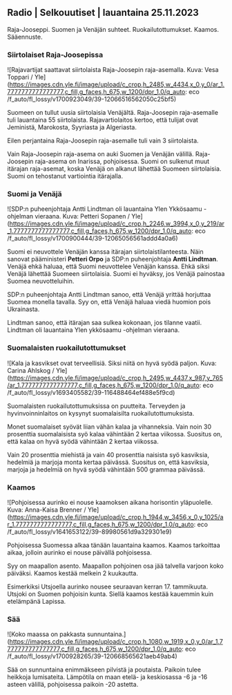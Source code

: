Radio \| Selkouutiset \| lauantaina 25.11.2023
----------------------------------------------

Raja-Jooseppi. Suomen ja Venäjän suhteet. Ruokailutottumukset. Kaamos. Sääennuste.

### Siirtolaiset Raja-Joosepissa

![Rajavartijat saattavat siirtolaista Raja-Joosepin raja-asemalla. Kuva: Vesa Toppari / Yle](https://images.cdn.yle.fi/image/upload/c_crop,h_2485,w_4434,x_0,y_0/ar_1.7777777777777777,c_fill,g_faces,h_675,w_1200/dpr_1.0/q_auto: eco /f_auto/fl_lossy/v1700923049/39-12066516562050c25bf5)

Suomeen on tullut uusia siirtolaisia Venäjältä. Raja-Joosepin raja-asemalle tuli lauantaina 55 siirtolaista. Rajavartiolaitos kertoo, että tulijat ovat Jeministä, Marokosta, Syyriasta ja Algeriasta.

Eilen perjantaina Raja-Joosepin raja-asemalle tuli vain 3 siirtolaista.

Vain Raja-Joosepin raja-asema on auki Suomen ja Venäjän välillä. Raja-Joosepin raja-asema on Inarissa, pohjoisessa. Suomi on sulkenut muut itärajan raja-asemat, koska Venäjä on alkanut lähettää Suomeen siirtolaisia. Suomi on tehostanut vartiointia itärajalla.

### Suomi ja Venäjä

![SDP:n puheenjohtaja Antti Lindtman oli lauantaina Ylen Ykkösaamu -ohjelman vieraana. Kuva: Petteri Sopanen / Yle](https://images.cdn.yle.fi/image/upload/c_crop,h_2246,w_3994,x_0,y_219/ar_1.7777777777777777,c_fill,g_faces,h_675,w_1200/dpr_1.0/q_auto: eco /f_auto/fl_lossy/v1700900444/39-12065056561addd4a0a6)

Suomi ei neuvottele Venäjän kanssa itärajan siirtolaistilanteesta. Näin sanovat pääministeri **Petteri Orpo** ja SDP:n puheenjohtaja **Antti Lindtman**. Venäjä ehkä haluaa, että Suomi neuvottelee Venäjän kanssa. Ehkä siksi Venäjä lähettää Suomeen siirtolaisia. Suomi ei hyväksy, jos Venäjä painostaa Suomea neuvotteluihin.

SDP:n puheenjohtaja Antti Lindtman sanoo, että Venäjä yrittää horjuttaa Suomea monella tavalla. Syy on, että Venäjä haluaa viedä huomion pois Ukrainasta.

Lindtman sanoo, että itärajan saa sulkea kokonaan, jos tilanne vaatii. Lindtman oli lauantaina Ylen ykkösaamu -ohjelman vieraana.

### Suomalaisten ruokailutottumukset

![Kala ja kasvikset ovat terveellisiä. Siksi niitä on hyvä syödä paljon. Kuva: Carina Ahlskog / Yle](https://images.cdn.yle.fi/image/upload/c_crop,h_2495,w_4437,x_987,y_765/ar_1.7777777777777777,c_fill,g_faces,h_675,w_1200/dpr_1.0/q_auto: eco /f_auto/fl_lossy/v1693405582/39-116488464ef488e5f9cd)

Suomalaisten ruokailutottumuksissa on puutteita. Terveyden ja hyvinvoinninlaitos on kysynyt suomalaisilta ruokailutottumuksista.

Monet suomalaiset syövät liian vähän kalaa ja vihanneksia. Vain noin 30 prosenttia suomalaisista syö kalaa vähintään 2 kertaa viikossa. Suositus on, että kalaa on hyvä syödä vähintään 2 kertaa viikossa.

Vain 20 prosenttia miehistä ja vain 40 prosenttia naisista syö kasviksia, hedelmiä ja marjoja monta kertaa päivässä. Suositus on, että kasviksia, marjoja ja hedelmiä on hyvä syödä vähintään 500 grammaa päivässä.

### Kaamos

![Pohjoisessa aurinko ei nouse kaamoksen aikana horisontin yläpuolelle. Kuva: Anna-Kaisa Brenner / Yle](https://images.cdn.yle.fi/image/upload/c_crop,h_1944,w_3456,x_0,y_1025/ar_1.7777777777777777,c_fill,g_faces,h_675,w_1200/dpr_1.0/q_auto: eco /f_auto/fl_lossy/v1641653122/39-89980561d9a329301e9)

Pohjoisessa Suomessa alkaa tänään lauantaina kaamos. Kaamos tarkoittaa aikaa, jolloin aurinko ei nouse päivällä pohjoisessa.

Syy on maapallon asento. Maapallon pohjoinen osa jää talvella varjoon koko päiväksi. Kaamos kestää melkein 2 kuukautta.

Esimerkiksi Utsjoella aurinko nousee seuraavan kerran 17. tammikuuta. Utsjoki on Suomen pohjoisin kunta. Siellä kaamos kestää kauemmin kuin etelämpänä Lapissa.

### Sää

![Koko maassa on pakkasta sunnuntaina.](https://images.cdn.yle.fi/image/upload/c_crop,h_1080,w_1919,x_0,y_0/ar_1.7777777777777777,c_fill,g_faces,h_675,w_1200/dpr_1.0/q_auto: eco /f_auto/fl_lossy/v1700928265/39-120668565621aeb49ab4)

Sää on sunnuntaina enimmäkseen pilvistä ja poutaista. Paikoin tulee heikkoja lumisateita. Lämpötila on maan etelä- ja keskiosassa -6 ja -16 asteen välillä, pohjoisessa paikoin -20 astetta.
